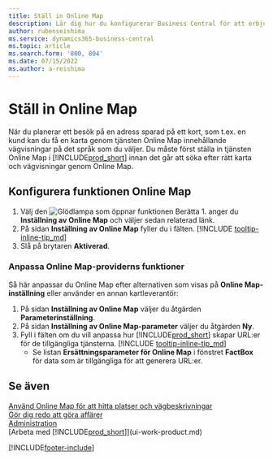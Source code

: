 ```yaml
---
title: Ställ in Online Map
description: Lär dig hur du konfigurerar Business Central för att erbjuda vägbeskrivningar och plats information med en Online Map-tjänst.
author: rubenseishima
ms.service: dynamics365-business-central
ms.topic: article
ms.search.form: '800, 804'
ms.date: 07/15/2022
ms.author: a-reishima
---
```

# <a name="set-up-online-maps"></a><a name="set-up-online-maps"></a><a name="set-up-online-maps"></a>Ställ in Online Map

När du planerar ett besök på en adress sparad på ett kort, som t.ex. en kund kan du få en karta genom tjänsten Online Map innehållande vägvisningar på det språk som du väljer. Du måste först ställa in tjänsten Online Map i [!INCLUDE[prod_short](includes/prod_short.md)] innan det går att söka efter rätt karta och vägvisningar genom Online Map.

## <a name="set-up-the-online-map-feature"></a><a name="set-up-the-online-map-feature"></a><a name="set-up-the-online-map-feature"></a>Konfigurera funktionen Online Map

1. Välj den ![Glödlampa som öppnar funktionen Berätta 1.](media/ui-search/search_small.png "Berätta för mig vad du vill göra") anger du **Inställning av Online Map** och väljer sedan relaterad länk.
2. På sidan **Inställning av Online Map** fyller du i fälten. [!INCLUDE [tooltip-inline-tip_md](includes/tooltip-inline-tip_md.md)]
3. Slå på brytaren **Aktiverad**.

### <a name="customize-the-online-map-provider-features"></a><a name="customize-the-online-map-provider-features"></a><a name="customize-the-online-map-provider-features"></a>Anpassa Online Map-providerns funktioner

Så här anpassar du Online Map efter alternativen som visas på **Online Map-inställning** eller använder en annan kartleverantör:

1. På sidan **Inställning av Online Map** väljer du åtgärden **Parameterinställning**.
2. På sidan **Inställning av Online Map-parameter** väljer du åtgärden **Ny**.
3. Fyll i fälten om du vill anpassa hur [!INCLUDE[prod_short](includes/prod_short.md)] skapar URL:er för de tillgängliga tjänsterna. [!INCLUDE [tooltip-inline-tip_md](includes/tooltip-inline-tip_md.md)]
   * Se listan **Ersättningsparameter för Online Map** i fönstret **FactBox** för data som är tillgängliga för att generera URL:er.

## <a name="see-also"></a><a name="see-also"></a><a name="see-also"></a>Se även

[Använd Online Map för att hitta platser och vägbeskrivningar](across-online-maps.md)  
[Gör dig redo att göra affärer](ui-get-ready-business.md)  
[Administration](admin-setup-and-administration.md)  
[Arbeta med [!INCLUDE[prod_short](includes/prod_short.md)]](ui-work-product.md)  

[!INCLUDE[footer-include](includes/footer-banner.md)]
